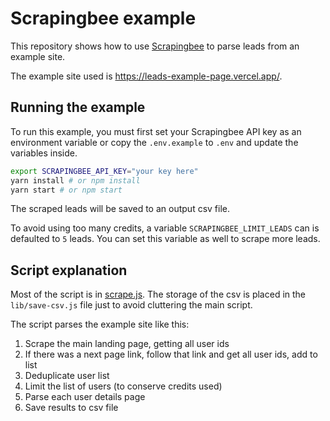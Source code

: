 # Scrapingbee example

This repository shows how to use [Scrapingbee](https://scrapingbee.com/) to parse leads from an example site.

The example site used is https://leads-example-page.vercel.app/.

## Running the example

To run this example, you must first set your Scrapingbee API key as an environment variable or copy the `.env.example` to `.env` and update the variables inside.

```bash
export SCRAPINGBEE_API_KEY="your key here"
yarn install # or npm install
yarn start # or npm start
```

The scraped leads will be saved to an output csv file.

To avoid using too many credits, a variable `SCRAPINGBEE_LIMIT_LEADS` can is defaulted to `5` leads. You can set this variable as well to scrape more leads.

## Script explanation

Most of the script is in [scrape.js](./scrape.js). The storage of the csv is placed in the `lib/save-csv.js` file just to avoid cluttering the main script.

The script parses the example site like this:

1. Scrape the main landing page, getting all user ids
2. If there was a next page link, follow that link and get all user ids, add to list
3. Deduplicate user list
4. Limit the list of users (to conserve credits used)
5. Parse each user details page
6. Save results to csv file